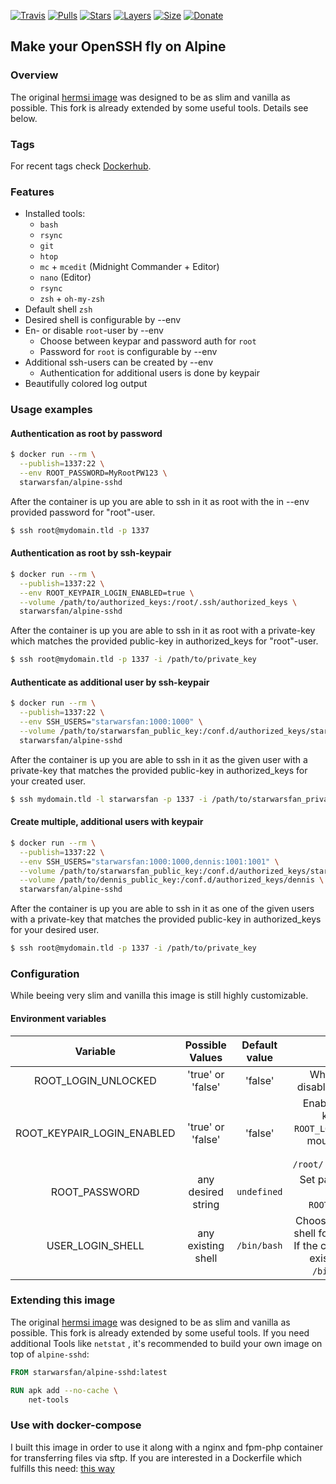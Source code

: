 [![Travis](https://shields.beevelop.com/travis/starwarsfan/docker-sshd.svg?style=flat-square)](https://travis-ci.com/starwarsfan/docker-sshd)
[![Pulls](https://shields.beevelop.com/docker/pulls/starwarsfan/alpine-sshd.svg?style=flat-square)](https://hub.docker.com/r/starwarsfan/alpine-sshd/)
[![Stars](https://shields.beevelop.com/docker/stars/starwarsfan/alpine-sshd.svg?style=flat-square)](https://hub.docker.com/r/starwarsfan/alpine-sshd/)
[![Layers](https://shields.beevelop.com/docker/image/layers/starwarsfan/alpine-sshd/latest.svg?style=flat-square)](https://hub.docker.com/r/starwarsfan/alpine-sshd/)
[![Size](https://shields.beevelop.com/docker/image/image-size/starwarsfan/alpine-sshd/latest.svg?style=flat-square)](https://hub.docker.com/r/starwarsfan/alpine-sshd/)
[![Donate](https://img.shields.io/badge/Donate-PayPal-yellow.svg)](https://www.paypal.com/cgi-bin/webscr?cmd=_s-xclick&hosted_button_id=T85UYT37P3YNJ&source=url)

## Make your OpenSSH fly on Alpine

### Overview

The original [hermsi image](https://github.com/Hermsi1337/docker-sshd) was designed to be as slim and vanilla as possible. This fork is already extended by some useful tools. Details see below.

### Tags

For recent tags check [Dockerhub](https://hub.docker.com/r/starwarsfan/alpine-sshd/tags/).

### Features

* Installed tools:
  * `bash`
  * `rsync`
  * `git`
  * `htop`
  * `mc` + `mcedit` (Midnight Commander + Editor)
  * `nano` (Editor)
  * `rsync`
  * `zsh` + `oh-my-zsh`
* Default shell `zsh`
* Desired shell is configurable by --env
* En- or disable `root`-user by --env
  * Choose between keypar and password auth for `root`
  * Password for `root` is configurable by --env
* Additional ssh-users can be created by --env
  * Authentication for additional users is done by keypair
* Beautifully colored log output 

### Usage examples

#### Authentication as root by password

```bash
$ docker run --rm \
  --publish=1337:22 \
  --env ROOT_PASSWORD=MyRootPW123 \
  starwarsfan/alpine-sshd
```

After the container is up you are able to ssh in it as root with the in --env provided password for "root"-user.

```bash
$ ssh root@mydomain.tld -p 1337
```

#### Authentication as root by ssh-keypair

```bash
$ docker run --rm \
  --publish=1337:22 \
  --env ROOT_KEYPAIR_LOGIN_ENABLED=true \
  --volume /path/to/authorized_keys:/root/.ssh/authorized_keys \
  starwarsfan/alpine-sshd
```

After the container is up you are able to ssh in it as root with a private-key which matches the provided public-key in authorized_keys for "root"-user.

```bash
$ ssh root@mydomain.tld -p 1337 -i /path/to/private_key
```

#### Authenticate as additional user by ssh-keypair

```bash
$ docker run --rm \
  --publish=1337:22 \
  --env SSH_USERS="starwarsfan:1000:1000" \
  --volume /path/to/starwarsfan_public_key:/conf.d/authorized_keys/starwarsfan \
  starwarsfan/alpine-sshd
```

After the container is up you are able to ssh in it as the given user with a private-key that matches the provided public-key in authorized_keys for your created user.

```bash
$ ssh mydomain.tld -l starwarsfan -p 1337 -i /path/to/starwarsfan_private_key
```

#### Create multiple, additional users with keypair

```bash
$ docker run --rm \
  --publish=1337:22 \
  --env SSH_USERS="starwarsfan:1000:1000,dennis:1001:1001" \
  --volume /path/to/starwarsfan_public_key:/conf.d/authorized_keys/starwarsfan \
  --volume /path/to/dennis_public_key:/conf.d/authorized_keys/dennis \
  starwarsfan/alpine-sshd
```

After the container is up you are able to ssh in it as one of the given users with a private-key that matches the provided public-key in authorized_keys for your desired user.

```bash
$ ssh root@mydomain.tld -p 1337 -i /path/to/private_key
```

### Configuration

While beeing very slim and vanilla this image is still highly customizable.

#### Environment variables

| Variable | Possible Values | Default value | Explanation |
|:-----------------:|:-----------------:|:----------------------------------------------:|:------------------------------------------------------------------------------------------------------------------------------------:|
| ROOT_LOGIN_UNLOCKED | 'true' or 'false' | 'false' | Whether to enable or disable login as 'root' user |
| ROOT_KEYPAIR_LOGIN_ENABLED | 'true' or 'false' | 'false' | Enable login as 'root' by keypair (implies `ROOT_LOGIN_UNLOCKED`). Must mount public-key into container: `/root/.ssh/authorized_keys` |
| ROOT_PASSWORD | any desired string | `undefined` | Set password for login as `root` (implies `ROOT_LOGIN_UNLOCKED`) |
| USER_LOGIN_SHELL | any existing shell | `/bin/bash` | Choose the desired default shell for all additional users. If the configured shell is not existent, a fallback to `/bin/bash` is applied |

### Extending this image

The original [hermsi image](https://github.com/Hermsi1337/docker-sshd) was designed to be as slim and vanilla as possible. This fork is already extended by some useful tools. If you need additional Tools like `netstat` , it's recommended to build your own image on top of `alpine-sshd`:

```Dockerfile
FROM starwarsfan/alpine-sshd:latest

RUN apk add --no-cache \
    net-tools
```

### Use with docker-compose

I built this image in order to use it along with a nginx and fpm-php container for transferring files via sftp.
If you are interested in a Dockerfile which fulfills this need: [this way](https://github.com/Hermsi1337/docker-compose/blob/master/full_php_dev_stack/docker-compose.yml)
